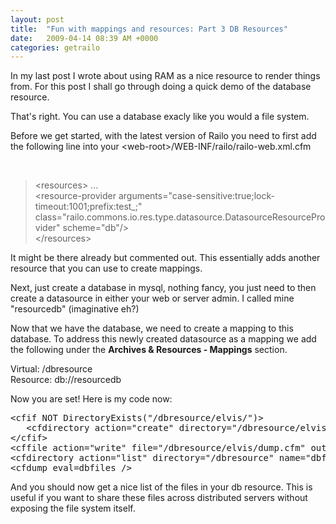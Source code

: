 ```yaml
---
layout: post
title:  "Fun with mappings and resources: Part 3 DB Resources"
date:   2009-04-14 08:39 AM +0000
categories: getrailo
---
```

<p>In my last post I wrote about using RAM as a nice resource to render things from. For this post I shall go through doing a quick demo of the database resource.
</p>
<p>
That's right. You can use a database exacly like you would a file system. 
</p>
<p>
Before we get started, with the latest version of Railo you need to first add the following line into your &lt;web-root&gt;/WEB-INF/railo/railo-web.xml.cfm
</p>
<p> </p>
<blockquote>
	&lt;resources&gt;
		...
	<br />	
&lt;resource-provider arguments="case-sensitive:true;lock-timeout:1001;prefix:test_;" class="railo.commons.io.res.type.datasource.DatasourceResourceProvider" scheme="db"/&gt;
<br />
&lt;/resources&gt;
</blockquote>
<p>
It might be there already but commented out. This essentially adds another resource that you can use to create mappings.
</p>
<p>
Next, just create a database in mysql, nothing fancy, you just need to then create a datasource in either your web or server admin. I called mine "resourcedb" (imaginative eh?)
</p>
<p>
Now that we have the database, we need to create a mapping to this database. To address this newly created datasource as a mapping we add the following under the <strong>Archives &amp; Resources - Mappings</strong> section.
</p>
<p>
Virtual: /dbresource <br />
Resource: db://resourcedb</p>
<p>Now you are set! Here is my code now:</p>
<pre>&lt;cfif NOT DirectoryExists("/dbresource/elvis/")&gt;<br />	&lt;cfdirectory action="create" directory="/dbresource/elvis"/&gt;	<br />&lt;/cfif&gt;<br />&lt;cffile action="write" file="/dbresource/elvis/dump.cfm" output="&lt;cfdump eval=server&gt;"&gt;<br />&lt;cfdirectory action="list" directory="/dbresource" name="dbfiles" recurse="true"/&gt;<br />&lt;cfdump eval=dbfiles /&gt;</pre>
<p>And you should now get a nice list of the files in your db resource. This is useful if you want to share these files across distributed servers without exposing the file system itself.</p>
<p> </p>